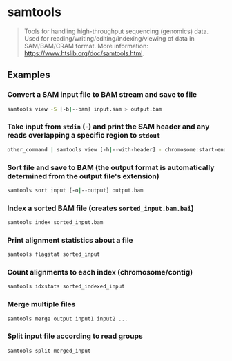 # samtools

> Tools for handling high-throughput sequencing (genomics) data. Used for reading/writing/editing/indexing/viewing of data in SAM/BAM/CRAM format. More information: <https://www.htslib.org/doc/samtools.html>.

## Examples

### Convert a SAM input file to BAM stream and save to file

```bash
samtools view -S [-b|--bam] input.sam > output.bam
```

### Take input from `stdin` (-) and print the SAM header and any reads overlapping a specific region to `stdout`

```bash
other_command | samtools view [-h|--with-header] - chromosome:start-end
```

### Sort file and save to BAM (the output format is automatically determined from the output file's extension)

```bash
samtools sort input [-o|--output] output.bam
```

### Index a sorted BAM file (creates `sorted_input.bam.bai`)

```bash
samtools index sorted_input.bam
```

### Print alignment statistics about a file

```bash
samtools flagstat sorted_input
```

### Count alignments to each index (chromosome/contig)

```bash
samtools idxstats sorted_indexed_input
```

### Merge multiple files

```bash
samtools merge output input1 input2 ...
```

### Split input file according to read groups

```bash
samtools split merged_input
```
